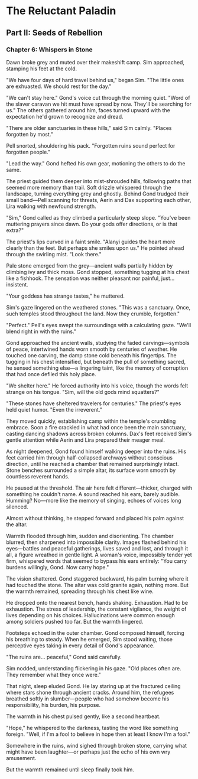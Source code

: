# The Reluctant Paladin

## Part II: Seeds of Rebellion

### Chapter 6: Whispers in Stone

Dawn broke grey and muted over their makeshift camp. Sim approached, stamping his feet at the cold.

"We have four days of hard travel behind us," began Sim. "The little ones are exhuasted. We should rest for the day."

"We can't stay here." Gond's voice cut through the morning quiet. "Word of the slaver caravan we hit must have spread by now. They'll be searching for us." The others gathered around him, faces turned upward with the expectation he'd grown to recognize and dread.

"There are older sanctuaries in these hills," said Sim calmly. "Places forgotten by most."

Pell snorted, shouldering his pack. "Forgotten ruins sound perfect for forgotten people."

"Lead the way." Gond hefted his own gear, motioning the others to do the same.

The priest guided them deeper into mist-shrouded hills, following paths that seemed more memory than trail. Soft drizzle whispered through the landscape, turning everything grey and ghostly. Behind Gond trudged their small band—Pell scanning for threats, Aerin and Dax supporting each other, Lira walking with newfound strength.

"Sim," Gond called as they climbed a particularly steep slope. "You've been muttering prayers since dawn. Do your gods offer directions, or is that extra?"

The priest's lips curved in a faint smile. "Alanyi guides the heart more clearly than the feet. But perhaps she smiles upon us." He pointed ahead through the swirling mist. "Look there."

Pale stone emerged from the grey—ancient walls partially hidden by climbing ivy and thick moss. Gond stopped, something tugging at his chest like a fishhook. The sensation was neither pleasant nor painful, just... insistent.

"Your goddess has strange tastes," he muttered.

Sim's gaze lingered on the weathered stones. "This was a sanctuary. Once, such temples stood throughout the land. Now they crumble, forgotten."

"Perfect." Pell's eyes swept the surroundings with a calculating gaze. "We'll blend right in with the ruins."

Gond approached the ancient walls, studying the faded carvings—symbols of peace, intertwined hands worn smooth by centuries of weather. He touched one carving, the damp stone cold beneath his fingertips. The tugging in his chest intensified, but beneath the pull of something sacred, he sensed something else—a lingering taint, like the memory of corruption that had once defiled this holy place.

"We shelter here." He forced authority into his voice, though the words felt strange on his tongue. "Sim, will the old gods mind squatters?"

"These stones have sheltered travelers for centuries." The priest's eyes held quiet humor. "Even the irreverent."

They moved quickly, establishing camp within the temple's crumbling embrace. Soon a fire crackled in what had once been the main sanctuary, casting dancing shadows across broken columns. Dax's feet received Sim's gentle attention while Aerin and Lira prepared their meager meal. 

As night deepened, Gond found himself walking deeper into the ruins. His feet carried him through half-collapsed archways without conscious direction, until he reached a chamber that remained surprisingly intact. Stone benches surrounded a simple altar, its surface worn smooth by countless reverent hands.

He paused at the threshold. The air here felt different—thicker, charged with something he couldn't name. A sound reached his ears, barely audible. Humming? No—more like the memory of singing, echoes of voices long silenced.

Almost without thinking, he stepped forward and placed his palm against the altar.

Warmth flooded through him, sudden and disorienting. The chamber blurred, then sharpened into impossible clarity. Images flashed behind his eyes—battles and peaceful gatherings, lives saved and lost, and through it all, a figure wreathed in gentle light. A woman's voice, impossibly tender yet firm, whispered words that seemed to bypass his ears entirely: "You carry burdens willingly, Gond. Now carry hope."

The vision shattered. Gond staggered backward, his palm burning where it had touched the stone. The altar was cold granite again, nothing more. But the warmth remained, spreading through his chest like wine.

He dropped onto the nearest bench, hands shaking. Exhaustion. Had to be exhaustion. The stress of leadership, the constant vigilance, the weight of lives depending on his choices. Hallucinations were common enough among soldiers pushed too far. But the warmth lingered.

Footsteps echoed in the outer chamber. Gond composed himself, forcing his breathing to steady. When he emerged, Sim stood waiting, those perceptive eyes taking in every detail of Gond's appearance.

"The ruins are... peaceful," Gond said carefully.

Sim nodded, understanding flickering in his gaze. "Old places often are. They remember what they once were."

That night, sleep eluded Gond. He lay staring up at the fractured ceiling where stars shone through ancient cracks. Around him, the refugees breathed softly in slumber—people who had somehow become his responsibility, his burden, his purpose.

The warmth in his chest pulsed gently, like a second heartbeat.

"Hope," he whispered to the darkness, tasting the word like something foreign. "Well, if I'm a fool to believe in hope then at least I know I'm a fool."

Somewhere in the ruins, wind sighed through broken stone, carrying what might have been laughter—or perhaps just the echo of his own wry amusement.

But the warmth remained until sleep finally took him.
